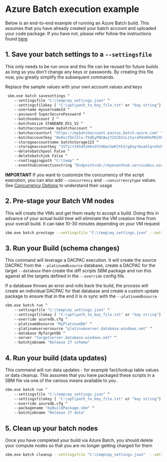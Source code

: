 # Azure Batch execution example
Below is an end-to-end example of running an Azure Batch build. This assumes that you have already created your batch account and uploaded your code package. If you have not, please refer follow the instructions found [here](./AzureBatch.md)

## 1. Save your batch settings to a `--settingsfile`
This only needs to be run once and this file can be reused for future builds as long as you don't change any keys or passwords. By creating this file now, you greatly simplify the subsequent commands. 

Replace the sample values with your own account values and keys

```bash
 sbm.exe batch savesettings ^
    --settingsfile "C:\temp\my_settings.json" ^
    --settingsfilekey [ "C:\opt\path_to_key_file.txt" or "key string"] ^
    --username myusernameId ^
    --password SuperSecurePassword ^
    --batchnodecount 2 ^
    --batchvmsize STANDARD_DS1_V2 ^
    --batchaccountname mybatchaccount ^
    --batchaccounturl "https://mybatchaccount.eastus.batch.azure.com" ^
    --batchaccountkey "Nx0scfUnl5lu-T5dEyPW2AwjYZSCBJvLzty+xPdsK9xPK2VCS4jl6fcdZSiqrM2F15Z214Jj5ajgl7RVAH9HqQ==" ^
    --storageaccountname batchstorage123 ^
    --storageaccountkey "1VT2/+3Xh4XzK6vSYCHHacbeRJth2/gEoy+buaGlq+oXvhQ19NQG9/D8sSgSCJ1Z+ICB/GrxJMvCI+xnaM5cQg==" ^
    --deletebatchpool False ^
    --deletebatchjob False ^
    --rootloggingpath "C:\temp" ^
    --eventhubconnectionstring "Endpoint=sb://myeventhub.servicebus.windows.net/;SharedAccessKeyName=keyname;SharedAccessKey=KPnb2SyLfQz5jY1LqXl3TxnMBuJJn4id6OCJ7n4yYEo=;EntityPath=hubname"
```

**IMPORTANT** If you want to customize the concurrency of the script execution, you can also add `--concurrency` and `--concurrencytype` values. See [Concurrency Options](Concurrency_Options.md) to understand their usage 

## 2. Pre-stage your Batch VM nodes
This will create the VMs and get them ready to accept a build. Doing this in advance of your actual build time will eliminate the VM creation time from your overall build. It can take 10-30 minutes depending on your VM request

```bash
sbm.exe batch prestage --settingsfile "C:\temp\my_settings.json" --settingsfilekey [ "C:\opt\path_to_key_file.txt" or "key string"]
```

## 3. Run your Build (schema changes)
This command will leverage a DACPAC execution. It will create the source DACPAC from the `--platinumdbsource` database, create a DACPAC for the target `--database` then create the diff scripts SBM package and run this against all the targets defined in the `--override` config file.

If a database throws an error and rolls back the build, the process will create an individual DACPAC for that database and create a custom update package to ensure that in the end it is in sync with the `--platinumdbsource`

```bash
sbm.exe batch run ^
    --settingsfile "C:\temp\my_settings.json" ^
    --settingsfilekey [ "C:\opt\path_to_key_file.txt" or "key string"] ^
    --override azuredb.cfg ^
    --platinumdbsource "MyPlatinumDb" ^
    --platinumserversource "platinumserver.database.windows.net" ^
    --database MyTargetDb ^
    --server "targetserver.database.windows.net" ^
    --batchjobname "Release 27 schema"
```

## 4. Run your build (data updates)
This command will run data updates - for example fact/lookup table values or data cleanup. This assumes that you have packaged these scripts in a SBM file via one of the various means available to you .

```bash
sbm.exe batch run ^
    --settingsfile "C:\temp\my_settings.json" ^
    --settingsfilekey [ "C:\opt\path_to_key_file.txt" or "key string"] ^
    --override azuredb.cfg ^
    --packagename "myBuildPackage.sbm" ^
    --batchjobname "Release 27 data"
```

## 5. Clean up your batch nodes
Once you have completed your build via Azure Batch, you should delete your compute nodes so that you are no longer getting charged for them

```bash
sbm.exe batch cleanup --settingsfile "C:\temp\my_settings.json"  --settingsfilekey [ "C:\opt\path_to_key_file.txt" or "key string"] 
```